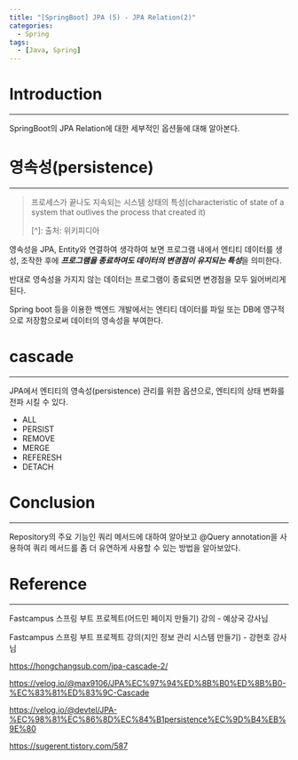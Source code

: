 ```yaml
---
title: "[SpringBoot] JPA (5) - JPA Relation(2)"
categories:
  - Spring
tags:
  - [Java, Spring]
---
```




# Introduction

---

SpringBoot의 JPA Relation에 대한 세부적인 옵션들에 대해 알아본다.





# 영속성(persistence)

---

> 프로세스가 끝나도 지속되는 시스템 상태의 특성(characteristic of state of a system that outlives the process that created it)
>
> [^]: 출처: 위키피디아

영속성을 JPA, Entity와 연결하여 생각하여 보면 프로그램 내에서 엔티티 데이터를 생성, 조작한 후에 ***프로그램을 종료하여도 데이터의 변경점이 유지되는 특성***을 의미한다.

반대로 영속성을 가지지 않는 데이터는 프로그램이 종료되면 변경점을 모두 잃어버리게 된다.

Spring boot 등을 이용한 백엔드 개발에서는 엔티티 데이터를 파일 또는 DB에 영구적으로 저장함으로써 데이터의 영속성을 부여한다.



# cascade

---

JPA에서 엔티티의 영속성(persistence) 관리를 위한 옵션으로, 엔티티의 상태 변화를 전파 시킬 수 있다.



- ALL
- PERSIST
- REMOVE
- MERGE
- REFERESH
- DETACH

# Conclusion

---

Repository의 주요 기능인 쿼리 메서드에 대하여 알아보고 @Query annotation을 사용하여 쿼리 메서드를 좀 더 유연하게 사용할 수 있는 방법을 알아보았다.

# Reference

---

Fastcampus 스프링 부트 프로젝트(어드민 페이지 만들기) 강의 - 예상국 강사님

Fastcampus 스프링 부트 프로젝트 강의(지인 정보 관리 시스템 만들기) - 강현호 강사님

https://hongchangsub.com/jpa-cascade-2/

https://velog.io/@max9106/JPA%EC%97%94%ED%8B%B0%ED%8B%B0-%EC%83%81%ED%83%9C-Cascade

https://velog.io/@devtel/JPA-%EC%98%81%EC%86%8D%EC%84%B1persistence%EC%9D%B4%EB%9E%80

https://sugerent.tistory.com/587

